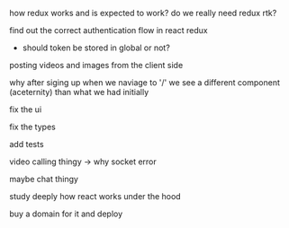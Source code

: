 how redux works and is expected to work? do we really need redux rtk?

find out the correct authentication flow in react redux
- should token be stored in global or not?

posting videos and images from the client side

why after siging up when we naviage to '/' we see a different component (aceternity) than what we had initially

fix the ui

fix the types

add tests

video calling thingy -> why socket error

maybe chat thingy

study deeply how react works under the hood

buy a domain for it and deploy

